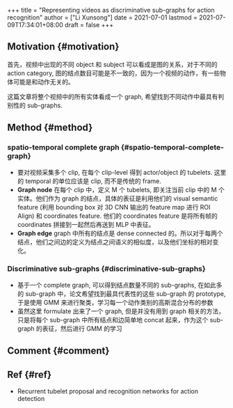 +++
title = "Representing videos as discriminative sub-graphs for action recognition"
author = ["Li Xunsong"]
date = 2021-07-01
lastmod = 2021-07-09T17:34:01+08:00
draft = false
+++

## Motivation {#motivation}

首先，视频中出现的不同 object 和 subject 可以看成是图的关系，对于不同的 action category, 图的结点数目可能是不一致的，因为一个视频的动作，有一些物体可能是和动作无关的。

这篇文章将整个视频中的所有实体看成一个 graph, 希望找到不同动作中最具有判别性的 sub-graphs.


## Method {#method}


### spatio-temporal complete graph {#spatio-temporal-complete-graph}

-   要对视频采集多个 clip, 在每个 clip-level 得到 actor/object 的 tubelets. 这里的 temporal 的单位应该是 clip, 而不是传统的 frame.
-   **Graph node** 在每个 clip 中，定义 M 个 tubelets, 即关注当前 clip 中的 M 个实体。他们作为 graph 的结点，具体的表征是利用他们的 visual semantic feature (利用 bounding box 对 3D CNN 输出的 feature map 进行 ROI Align) 和 coordinates feature. 他们的 coordinates feature 是将所有帧的 coordinates 拼接到一起然后再送到 MLP 中表征。
-   **Graph edge** graph 中所有的结点是 dense connected 的。所以对于每两个结点，他们之间边的定义为结点之间语义的相似度，以及他们坐标的相对变化。


### Discriminative sub-graphs {#discriminative-sub-graphs}

-   基于一个 complete graph, 可以得到结点数量不同的 sub-graphs, 在如此多的 sub-graph 中，论文希望找到最具代表性的这些 sub-graph 的 prototype, 于是使用 GMM 来进行聚类，学习每一个动作类别的高斯混合分布的参数
-   虽然这里 formulate 出来了一个 graph, 但是并没有用到 graph 相关的方法，只是将每个 sub-graph 中所有结点和边简单地 concat 起来，作为这个 sub-graph 的表征，然后进行 GMM 的学习


## Comment {#comment}


## Ref {#ref}

-   Recurrent tubelet proposal and recognition networks for action detection
